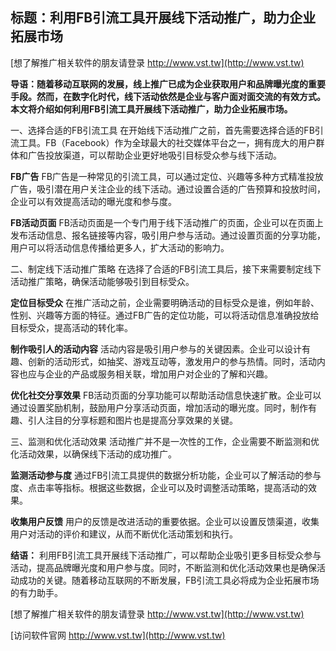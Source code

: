 ## **标题：利用FB引流工具开展线下活动推广，助力企业拓展市场**

[想了解推广相关软件的朋友请登录 http://www.vst.tw](http://www.vst.tw)

**导语：随着移动互联网的发展，线上推广已成为企业获取用户和品牌曝光度的重要手段。然而，在数字化时代，线下活动依然是企业与客户面对面交流的有效方式。本文将介绍如何利用FB引流工具开展线下活动推广，助力企业拓展市场。**

一、选择合适的FB引流工具
在开始线下活动推广之前，首先需要选择合适的FB引流工具。FB（Facebook）作为全球最大的社交媒体平台之一，拥有庞大的用户群体和广告投放渠道，可以帮助企业更好地吸引目标受众参与线下活动。

**FB广告**
FB广告是一种常见的引流工具，可以通过定位、兴趣等多种方式精准投放广告，吸引潜在用户关注企业的线下活动。通过设置合适的广告预算和投放时间，企业可以有效提高活动的曝光度和参与度。

**FB活动页面**
FB活动页面是一个专门用于线下活动推广的页面，企业可以在页面上发布活动信息、报名链接等内容，吸引用户参与活动。通过设置页面的分享功能，用户可以将活动信息传播给更多人，扩大活动的影响力。

二、制定线下活动推广策略
在选择了合适的FB引流工具后，接下来需要制定线下活动推广策略，确保活动能够吸引到目标受众。

**定位目标受众**
在推广活动之前，企业需要明确活动的目标受众是谁，例如年龄、性别、兴趣等方面的特征。通过FB广告的定位功能，可以将活动信息准确投放给目标受众，提高活动的转化率。

**制作吸引人的活动内容**
活动内容是吸引用户参与的关键因素。企业可以设计有趣、创新的活动形式，如抽奖、游戏互动等，激发用户的参与热情。同时，活动内容也应与企业的产品或服务相关联，增加用户对企业的了解和兴趣。

**优化社交分享效果**
FB活动页面的分享功能可以帮助活动信息快速扩散。企业可以通过设置奖励机制，鼓励用户分享活动页面，增加活动的曝光度。同时，制作有趣、引人注目的分享标题和图片也是提高分享效果的关键。

三、监测和优化活动效果
活动推广并不是一次性的工作，企业需要不断监测和优化活动效果，以确保线下活动的成功推广。

**监测活动参与度**
通过FB引流工具提供的数据分析功能，企业可以了解活动的参与度、点击率等指标。根据这些数据，企业可以及时调整活动策略，提高活动的效果。

**收集用户反馈**
用户的反馈是改进活动的重要依据。企业可以设置反馈渠道，收集用户对活动的评价和建议，从而不断优化活动策划和执行。

**结语：**
利用FB引流工具开展线下活动推广，可以帮助企业吸引更多目标受众参与活动，提高品牌曝光度和用户参与度。同时，不断监测和优化活动效果也是确保活动成功的关键。随着移动互联网的不断发展，FB引流工具必将成为企业拓展市场的有力助手。

[想了解推广相关软件的朋友请登录 http://www.vst.tw](http://www.vst.tw)


[访问软件官网 http://www.vst.tw](http://www.vst.tw)
